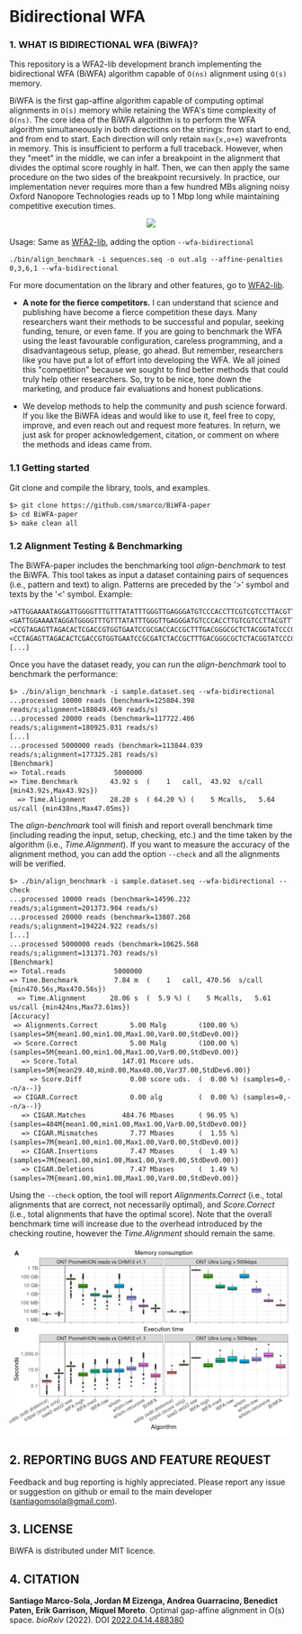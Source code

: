 # Bidirectional WFA

### 1. WHAT IS BIDIRECTIONAL WFA (BiWFA)?

This repository is a WFA2-lib development branch implementing the bidirectional WFA (BiWFA) algorithm capable of `O(ns)` alignment using `O(s)` memory.

BiWFA is the first gap-affine algorithm capable of computing optimal alignments in `O(s)` memory while retaining the WFA's time complexity of `O(ns)`.
The core idea of the BiWFA algorithm is to perform the WFA algorithm simultaneously in both directions on the strings: from start to end, and from end to start.
Each direction will only retain `max{x,o+e}` wavefronts in memory.
This is insufficient to perform a full traceback.
However, when they "meet" in the middle, we can infer a breakpoint in the alignment that divides the optimal score roughly in half.
Then, we can then apply the same procedure on the two sides of the breakpoint recursively.
In practice, our implementation never requires more than a few hundred MBs aligning noisy Oxford Nanopore Technologies reads up to 1 Mbp long while maintaining competitive execution times.

<p align = "center">
<img src = "img/biwfa.png" width="300px">
</p>

Usage: Same as [WFA2-lib](https://github.com/smarco/WFA2-lib), adding the option `--wfa-bidirectional`

```
./bin/align_benchmark -i sequences.seq -o out.alg --affine-penalties 0,3,6,1 --wfa-bidirectional
```

For more documentation on the library and other features, go to [WFA2-lib](https://github.com/smarco/WFA2-lib).

- **A note for the fierce competitors.** I can understand that science and publishing have become a fierce competition these days. Many researchers want their methods to be successful and popular, seeking funding, tenure, or even fame. If you are going to benchmark the WFA using the least favourable configuration, careless programming, and a disadvantageous setup, please, go ahead. But remember, researchers like you have put a lot of effort into developing the WFA. We all joined this "competition" because we sought to find better methods that could truly help other researchers. So, try to be nice, tone down the marketing, and produce fair evaluations and honest publications. 


- We develop methods to help the community and push science forward. If you like the BiWFA ideas and would like to use it, feel free to copy, improve, and even reach out and request more features. In return, we just ask for proper acknowledgement, citation, or comment on where the methods and ideas came from.

### 1.1 Getting started

Git clone and compile the library, tools, and examples.

```
$> git clone https://github.com/smarco/BiWFA-paper
$> cd BiWFA-paper
$> make clean all
```

### 1.2 Alignment Testing & Benchmarking

The BiWFA-paper includes the benchmarking tool *align-benchmark* to test the BiWFA. This tool takes as input a dataset containing pairs of sequences (i.e., pattern and text) to align. Patterns are preceded by the '>' symbol and texts by the '<' symbol. Example:

```
>ATTGGAAAATAGGATTGGGGTTTGTTTATATTTGGGTTGAGGGATGTCCCACCTTCGTCGTCCTTACGTTTCCGGAAGGGAGTGGTTAGCTCGAAGCCCA
<GATTGGAAAATAGGATGGGGTTTGTTTATATTTGGGTTGAGGGATGTCCCACCTTGTCGTCCTTACGTTTCCGGAAGGGAGTGGTTGCTCGAAGCCCA
>CCGTAGAGTTAGACACTCGACCGTGGTGAATCCGCGACCACCGCTTTGACGGGCGCTCTACGGTATCCCGCGATTTGTGTACGTGAAGCAGTGATTAAAC
<CCTAGAGTTAGACACTCGACCGTGGTGAATCCGCGATCTACCGCTTTGACGGGCGCTCTACGGTATCCCGCGATTTGTGTACGTGAAGCGAGTGATTAAAC
[...]
```

Once you have the dataset ready, you can run the *align-benchmark* tool to benchmark the performance:

```
$> ./bin/align_benchmark -i sample.dataset.seq --wfa-bidirectional
...processed 10000 reads (benchmark=125804.398 reads/s;alignment=188049.469 reads/s)
...processed 20000 reads (benchmark=117722.406 reads/s;alignment=180925.031 reads/s)
[...]
...processed 5000000 reads (benchmark=113844.039 reads/s;alignment=177325.281 reads/s)
[Benchmark]
=> Total.reads            5000000
=> Time.Benchmark        43.92 s  (    1   call,  43.92  s/call {min43.92s,Max43.92s})
  => Time.Alignment      28.20 s  ( 64.20 %) (    5 Mcalls,   5.64 us/call {min438ns,Max47.05ms})
```

The *align-benchmark* tool will finish and report overall benchmark time (including reading the input, setup, checking, etc.) and the time taken by the algorithm (i.e., *Time.Alignment*). If you want to measure the accuracy of the alignment method, you can add the option `--check` and all the alignments will be verified. 

```
$> ./bin/align_benchmark -i sample.dataset.seq --wfa-bidirectional --check
...processed 10000 reads (benchmark=14596.232 reads/s;alignment=201373.984 reads/s)
...processed 20000 reads (benchmark=13807.268 reads/s;alignment=194224.922 reads/s)
[...]
...processed 5000000 reads (benchmark=10625.568 reads/s;alignment=131371.703 reads/s)
[Benchmark]
=> Total.reads            5000000
=> Time.Benchmark         7.84 m  (    1   call, 470.56  s/call {min470.56s,Max470.56s})
  => Time.Alignment      28.06 s  (  5.9 %) (    5 Mcalls,   5.61 us/call {min424ns,Max73.61ms})
[Accuracy]
 => Alignments.Correct        5.00 Malg        (100.00 %) (samples=5M{mean1.00,min1.00,Max1.00,Var0.00,StdDev0.00)}
 => Score.Correct             5.00 Malg        (100.00 %) (samples=5M{mean1.00,min1.00,Max1.00,Var0.00,StdDev0.00)}
   => Score.Total           147.01 Mscore uds.            (samples=5M{mean29.40,min0.00,Max40.00,Var37.00,StdDev6.00)}
     => Score.Diff            0.00 score uds.  (  0.00 %) (samples=0,--n/a--)}
 => CIGAR.Correct             0.00 alg         (  0.00 %) (samples=0,--n/a--)}
   => CIGAR.Matches         484.76 Mbases      ( 96.95 %) (samples=484M{mean1.00,min1.00,Max1.00,Var0.00,StdDev0.00)}
   => CIGAR.Mismatches        7.77 Mbases      (  1.55 %) (samples=7M{mean1.00,min1.00,Max1.00,Var0.00,StdDev0.00)}
   => CIGAR.Insertions        7.47 Mbases      (  1.49 %) (samples=7M{mean1.00,min1.00,Max1.00,Var0.00,StdDev0.00)}
   => CIGAR.Deletions         7.47 Mbases      (  1.49 %) (samples=7M{mean1.00,min1.00,Max1.00,Var0.00,StdDev0.00)}
```

Using the `--check` option, the tool will report *Alignments.Correct* (i.e., total alignments that are correct, not necessarily optimal), and *Score.Correct* (i.e., total alignments that have the optimal score).
Note that the overall benchmark time will increase due to the overhead introduced by the checking routine, however the *Time.Alignment* should remain the same.

<p align = "center">
<img src = "img/results.png" width="750px">
</p>

## 2. REPORTING BUGS AND FEATURE REQUEST

Feedback and bug reporting is highly appreciated. Please report any issue or suggestion on github or email to the main developer (santiagomsola@gmail.com).

## 3. LICENSE

BiWFA is distributed under MIT licence.

## 4. CITATION

**Santiago Marco-Sola, Jordan M Eizenga, Andrea Guarracino, Benedict Paten, Erik Garrison, Miquel Moreto**. Optimal gap-affine alignment in O(s) space.  _bioRxiv_  (2022). DOI [2022.04.14.488380](https://doi.org/10.1101/2022.04.14.488380)



